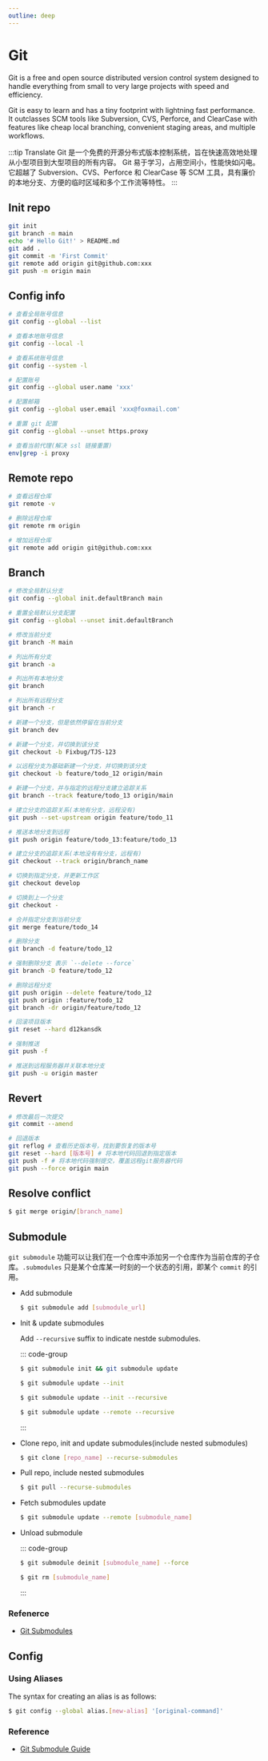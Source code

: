 ```yaml
---
outline: deep
---
```


# Git

Git is a free and open source distributed version control system designed to handle everything from small to very large projects with speed and efficiency.

Git is easy to learn and has a tiny footprint with lightning fast performance. It outclasses SCM tools like Subversion, CVS, Perforce, and ClearCase with features like cheap local branching, convenient staging areas, and multiple workflows.

:::tip Translate
Git 是一个免费的开源分布式版本控制系统，旨在快速高效地处理从小型项目到大型项目的所有内容。 Git 易于学习，占用空间小，性能快如闪电。 它超越了 Subversion、CVS、Perforce 和 ClearCase 等 SCM 工具，具有廉价的本地分支、方便的临时区域和多个工作流等特性。
:::

## Init repo

```sh
git init
git branch -m main
echo '# Hello Git!' > README.md
git add .
git commit -m 'First Commit'
git remote add origin git@github.com:xxx
git push -m origin main
```

## Config info

```sh
# 查看全局账号信息
git config --global --list

# 查看本地账号信息
git config --local -l

# 查看系统账号信息
git config --system -l

# 配置账号
git config --global user.name 'xxx'

# 配置邮箱
git config --global user.email 'xxx@foxmail.com'

# 重置 git 配置
git config --global --unset https.proxy

# 查看当前代理(解决 ssl 链接重置)
env|grep -i proxy
```

## Remote repo

```sh
# 查看远程仓库
git remote -v

# 删除远程仓库
git remote rm origin

# 增加远程仓库
git remote add origin git@github.com:xxx
```

## Branch

```sh
# 修改全局默认分支
git config --global init.defaultBranch main

# 重置全局默认分支配置
git config --global --unset init.defaultBranch

# 修改当前分支
git branch -M main

# 列出所有分支
git branch -a

# 列出所有本地分支
git branch

# 列出所有远程分支
git branch -r

# 新建一个分支，但是依然停留在当前分支
git branch dev

# 新建一个分支，并切换到该分支
git checkout -b Fixbug/TJS-123

# 以远程分支为基础新建一个分支，并切换到该分支
git checkout -b feature/todo_12 origin/main

# 新建一个分支，并与指定的远程分支建立追踪关系
git branch --track feature/todo_13 origin/main

# 建立分支的追踪关系(本地有分支，远程没有)
git push --set-upstream origin feature/todo_11

# 推送本地分支到远程
git push origin feature/todo_13:feature/todo_13

# 建立分支的追踪关系(本地没有有分支，远程有)
git checkout --track origin/branch_name

# 切换到指定分支，并更新工作区
git checkout develop

# 切换到上一个分支
git checkout -

# 合并指定分支到当前分支
git merge feature/todo_14

# 删除分支
git branch -d feature/todo_12

# 强制删除分支 表示 `--delete --force`
git branch -D feature/todo_12

# 删除远程分支
git push origin --delete feature/todo_12
git push origin :feature/todo_12
git branch -dr origin/feature/todo_12

# 回滚项目版本
git reset --hard d12kansdk

# 强制推送
git push -f

# 推送到远程服务器并关联本地分支
git push -u origin master
```

## Revert

```sh
# 修改最后一次提交
git commit --amend

# 回退版本
git reflog # 查看历史版本号，找到要恢复的版本号
git reset --hard [版本号] # 将本地代码回退到指定版本
git push -f # 将本地代码强制提交，覆盖远程git服务器代码
git push --force origin main
```

## Resolve conflict

```sh
$ git merge origin/[branch_name]
```

## Submodule

`git submodule` 功能可以让我们在一个仓库中添加另一个仓库作为当前仓库的子仓库。`.submodules` 只是某个仓库某一时刻的一个状态的引用，即某个 `commit` 的引用。

- Add submodule

  ```sh
  $ git submodule add [submodule_url]
  ```

- Init & update submodules

  Add `--recursive` suffix to indicate nestde submodules.

  ::: code-group

  ```sh [full]
  $ git submodule init && git submodule update
  ```

  ```sh [abb]
  $ git submodule update --init
  ```

  ```sh [nested-sub abb]
  $ git submodule update --init --recursive
  ```

  ```sh [remote]
  $ git submodule update --remote --recursive
  ```

  :::

- Clone repo, init and update submodules(include nested submodules)

  ```sh
  $ git clone [repo_name] --recurse-submodules
  ```

- Pull repo, include nested submodules

  ```sh
  $ git pull --recurse-submodules
  ```

- Fetch submodules update

  ```sh
  $ git submodule update --remote [submodule_name]
  ```

- Unload submodule

  ::: code-group

  ```sh [deinit]
  $ git submodule deinit [submodule_name] --force
  ```

  ```sh [rm]
  $ git rm [submodule_name]
  ```

  :::

### Refenerce

- [Git Submodules](https://pengfeixc.com/blogs/developer-handbook/git-submodules)

## Config

### Using Aliases

The syntax for creating an alias is as follows:

```sh
$ git config --global alias.[new-alias] '[original-command]'
```

### Reference

- [Git Submodule Guide](https://phoenixnap.com/kb/git-submodule#ftoc-heading-17)
